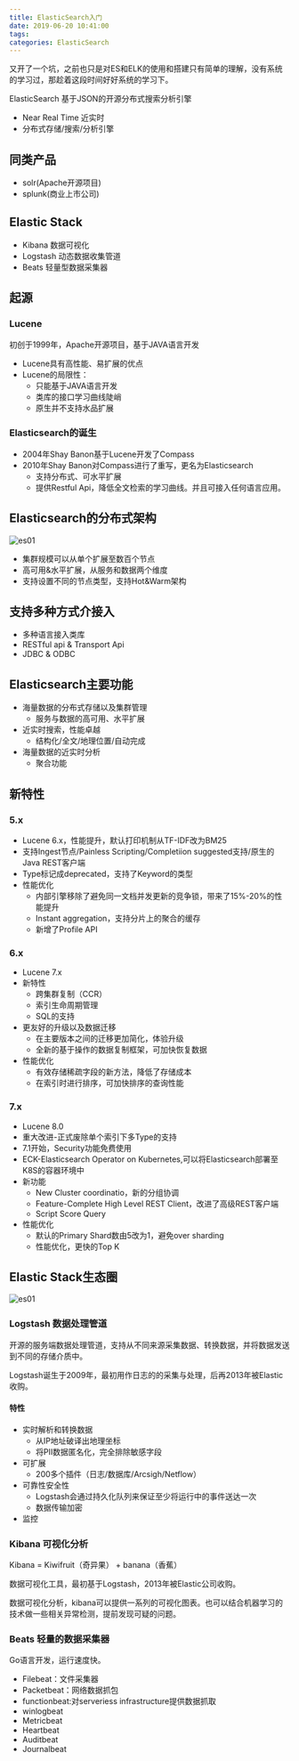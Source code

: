 ```yaml
---
title: ElasticSearch入门
date: 2019-06-20 10:41:00
tags:
categories: ElasticSearch
---
```


又开了一个坑，之前也只是对ES和ELK的使用和搭建只有简单的理解，没有系统的学习过，那趁着这段时间好好系统的学习下。

<!-- more -->

ElasticSearch 基于JSON的开源分布式搜索分析引擎
- Near Real Time 近实时
- 分布式存储/搜索/分析引擎

## 同类产品
- solr(Apache开源项目)
- splunk(商业上市公司)

## Elastic Stack
- Kibana 数据可视化
- Logstash 动态数据收集管道
- Beats 轻量型数据采集器

## 起源
### Lucene
初创于1999年，Apache开源项目，基于JAVA语言开发
- Lucene具有高性能、易扩展的优点
- Lucene的局限性：
    - 只能基于JAVA语言开发
    - 类库的接口学习曲线陡峭
    - 原生并不支持水品扩展

### Elasticsearch的诞生
- 2004年Shay Banon基于Lucene开发了Compass
- 2010年Shay Banon对Compass进行了重写，更名为Elasticsearch
    - 支持分布式、可水平扩展
    - 提供Restful Api，降低全文检索的学习曲线。并且可接入任何语言应用。

## Elasticsearch的分布式架构
![es01](/image/ElasticSearch/elasticsearch01.jpg)
- 集群规模可以从单个扩展至数百个节点
- 高可用&水平扩展，从服务和数据两个维度
- 支持设置不同的节点类型，支持Hot&Warm架构

## 支持多种方式介接入
- 多种语言接入类库
- RESTful api & Transport Api
- JDBC & ODBC

## Elasticsearch主要功能
- 海量数据的分布式存储以及集群管理
    - 服务与数据的高可用、水平扩展
- 近实时搜索，性能卓越
    - 结构化/全文/地理位置/自动完成
- 海量数据的近实时分析
    - 聚合功能
## 新特性
### 5.x
- Lucene 6.x，性能提升，默认打印机制从TF-IDF改为BM25
- 支持Ingest节点/Painless Scripting/Completiion suggested支持/原生的Java REST客户端
- Type标记成deprecated，支持了Keyword的类型
- 性能优化
    - 内部引擎移除了避免同一文档并发更新的竞争锁，带来了15%-20%的性能提升
    - Instant aggregation，支持分片上的聚合的缓存
    - 新增了Profile API

### 6.x
- Lucene 7.x
- 新特性
    - 跨集群复制（CCR）
    - 索引生命周期管理
    - SQL的支持
- 更友好的升级以及数据迁移
    - 在主要版本之间的迁移更加简化，体验升级
    - 全新的基于操作的数据复制框架，可加快恢复数据
- 性能优化
    - 有效存储稀疏字段的新方法，降低了存储成本
    - 在索引时进行排序，可加快排序的查询性能

### 7.x
- Lucene 8.0
- 重大改进-正式废除单个索引下多Type的支持
- 7.1开始，Security功能免费使用
- ECK-Elasticsearch Operator on Kubernetes,可以将Elasticsearch部署至K8S的容器环境中
- 新功能
    - New Cluster coordinatio，新的分组协调
    - Feature-Complete High Level REST Client，改进了高级REST客户端
    - Script Score Query
- 性能优化
    - 默认的Primary Shard数由5改为1，避免over sharding
    - 性能优化，更快的Top K

## Elastic Stack生态圈
![es01](/image/ElasticSearch/elastic_stack01.jpg)

### Logstash 数据处理管道
开源的服务端数据处理管道，支持从不同来源采集数据、转换数据，并将数据发送到不同的存储介质中。

Logstash诞生于2009年，最初用作日志的的采集与处理，后再2013年被Elastic收购。

#### 特性
- 实时解析和转换数据
    - 从IP地址破译出地理坐标
    - 将PII数据匿名化，完全排除敏感字段
- 可扩展
    - 200多个插件（日志/数据库/Arcsigh/Netflow）
- 可靠性安全性
    - Logstash会通过持久化队列来保证至少将运行中的事件送达一次
    - 数据传输加密
- 监控

### Kibana 可视化分析
Kibana = Kiwifruit（奇异果） + banana（香蕉）

数据可视化工具，最初基于Logstash，2013年被Elastic公司收购。

数据可视化分析，kibana可以提供一系列的可视化图表。也可以结合机器学习的技术做一些相关异常检测，提前发现可疑的问题。

### Beats 轻量的数据采集器
Go语言开发，运行速度快。
- Filebeat：文件采集器
- Packetbeat：网络数据抓包
- functionbeat:对serveriess infrastructure提供数据抓取
- winlogbeat
- Metricbeat
- Heartbeat
- Auditbeat
- Journalbeat

